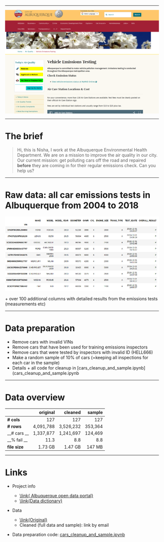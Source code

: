 
------------------------

![Screenshot of Vehicle Emissions Testing Website](abq.png) 

------------------------

# The brief

> Hi, this is Nisha, I work at the Albuquerque Environmental Health Department. We are on a mission to improve the air quality in our city. Our current mission: get polluting cars off the road and repaired **before** they are coming in for their regular emissions check. Can you help us?

------------------------

# Raw data: all car emissions tests in Albuquerque from 2004 to 2018


![Screenshot of Vehicle Emissions Testing Website](data.png) 

\+ over 100 additional columns with detailed results from the emissions tests (measurements etc)

------------------------------------

# Data preparation

* Remove cars with invalid VINs
* Remove cars that have been used for training emissions inspectors
* Remove cars that were tested by inspectors with invalid ID (HELL666)
* Make a random sample of 10% of cars (=keeping all inspections for each car in the sample)
* Details + all code for cleanup in [cars_cleanup_and_sample.ipynb](cars_cleanup_and_sample.ipynb

-------------------------------

# Data overview 

|   | __original__  | __cleaned__  |  __sample__ | 
|---|---:|---:|---:|
|  __# cols__  |  127 | 127  | 127  | 
|  __# rows__ |  4,091,788 |  3,526,232 | 353,364  | 
| __# cars __ | 1,337,877 | 1,241,697 | 124,469 | 
|  __\% fail __ |  11.3 | 8.8  | 8.8  | 
|  __file size__ | 1.73 GB  |  1.47 GB |  147 MB | 

------------------------

# Links

* Project info
    * [\link{ Albuquerque open data portal}](https://www.cabq.gov/abq-data/)
    * [\link{Data dictionary}](http://data.cabq.gov/airquality/vehicleemissions/MetaData.pdf)

* Data
    * [\link{Original}](http://data.cabq.gov/airquality/vehicleemissions/prioryears/)
    * Cleaned (full data and sample): link by email

*  Data preparation code: [cars_cleanup_and_sample.ipynb](cars_cleanup_and_sample.ipynb)


